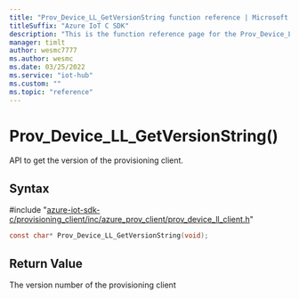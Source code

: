 ```yaml
---                             
title: "Prov_Device_LL_GetVersionString function reference | Microsoft Docs" 
titleSuffix: "Azure IoT C SDK"            
description: "This is the function reference page for the Prov_Device_LL_GetVersionString() function in the Azure IoT C SDK. This SDK is used with Azure IoT Hub and Azure IoT Hub Device Provisioning Service"            
manager: timlt                 
author: wesmc7777              
ms.author: wesmc               
ms.date: 03/25/2022                    
ms.service: "iot-hub"             
ms.custom: ""                
ms.topic: "reference"        
---                            
```


# Prov_Device_LL_GetVersionString()

API to get the version of the provisioning client.

## Syntax

\#include "[azure-iot-sdk-c/provisioning_client/inc/azure_prov_client/prov_device_ll_client.h](../prov-device-ll-client-h.md)"  
```C
const char* Prov_Device_LL_GetVersionString(void);
```

## Return Value
The version number of the provisioning client

